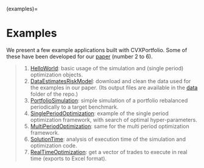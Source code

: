 (examples)=

# Examples

We present a few example applications built with CVXPortfolio.
Some of these have been developed for our [paper](https://web.stanford.edu/~boyd/papers/cvx_portfolio.html) (number 2 to 6).

> 1. [HelloWorld]: basic usage of the simulation and (single period) optimization objects.
> 2. [DataEstimatesRiskModel]: download and clean the data used for the examples in our paper. (Its output files are available in the [data](https://github.com/cvxgrp/cvxportfolio/blob/master/data) folder of the repo.)
> 3. [PortfolioSimulation]: simple simulation of a portfolio rebalanced periodically to a target benchmark.
> 4. [SinglePeriodOptimization]: example of the single period optimization framework, with search of optimal hyper-parameters.
> 5. [MultiPeriodOptimization]: same for the multi period optimization framework.
> 6. [SolutionTime]: analysis of execution time of the simulation and optimization code.
> 7. [RealTimeOptimization]: get a vector of trades to execute in real time (exports to Excel format).

[dataestimatesriskmodel]: https://github.com/cvxgrp/cvxportfolio/blob/master/examples/DataEstimatesRiskModel.ipynb
[helloworld]: https://github.com/cvxgrp/cvxportfolio/blob/master/examples/HelloWorld.ipynb
[multiperiodoptimization]: https://github.com/cvxgrp/cvxportfolio/blob/master/examples/MultiPeriodOptimization.ipynb
[portfoliosimulation]: https://github.com/cvxgrp/cvxportfolio/blob/master/examples/PortfolioSimulation.ipynb
[realtimeoptimization]: https://github.com/cvxgrp/cvxportfolio/blob/master/examples/RealTimeOptimization.ipynb
[singleperiodoptimization]: https://github.com/cvxgrp/cvxportfolio/blob/master/examples/SinglePeriodOptimization.ipynb
[solutiontime]: https://github.com/cvxgrp/cvxportfolio/blob/master/examples/SolutionTime.ipynb
